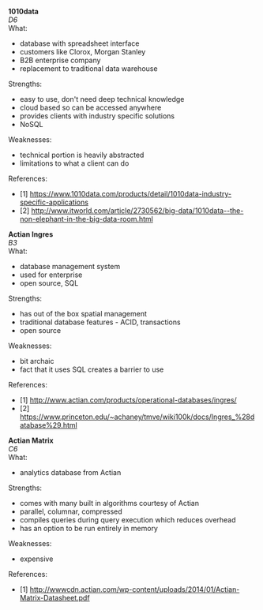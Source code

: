 **1010data**  
*D6*  
What:  
- database with spreadsheet interface
- customers like Clorox, Morgan Stanley
- B2B enterprise company
- replacement to traditional data warehouse  

Strengths:  
- easy to use, don't need deep technical knowledge 
- cloud based so can be accessed anywhere 
- provides clients with industry specific solutions
- NoSQL

Weaknesses:  
- technical portion is heavily abstracted 
- limitations to what a client can do 

References:   
- [1] https://www.1010data.com/products/detail/1010data-industry-specific-applications
- [2] http://www.itworld.com/article/2730562/big-data/1010data--the-non-elephant-in-the-big-data-room.html 




**Actian Ingres**  
*B3*  
What:  
- database management system
- used for enterprise 
- open source, SQL 

Strengths:  
- has out of the box spatial management  
- traditional database features - ACID, transactions
- open source 

Weaknesses:  
- bit archaic 
- fact that it uses SQL creates a barrier to use 

References:  
- [1] http://www.actian.com/products/operational-databases/ingres/
- [2] https://www.princeton.edu/~achaney/tmve/wiki100k/docs/Ingres_%28database%29.html 





**Actian Matrix**  
*C6*  
What:  
- analytics database from Actian

Strengths:  
- comes with many built in algorithms courtesy of Actian
- parallel, columnar, compressed
- compiles queries during query execution which reduces overhead 
- has an option to be run entirely in memory 

Weaknesses:  
- expensive

References:  
- [1] http://wwwcdn.actian.com/wp-content/uploads/2014/01/Actian-Matrix-Datasheet.pdf



